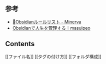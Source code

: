 ## 参考
- [📒Obsidianルールリスト - Minerva](https://minerva.mamansoft.net/%F0%9F%93%93%E3%83%AB%E3%83%BC%E3%83%AB/%F0%9F%93%92Obsidian%E3%83%AB%E3%83%BC%E3%83%AB%E3%83%AA%E3%82%B9%E3%83%88)
- [Obsidianで人生を管理する｜masuipeo](https://note.com/masuipeo/n/n7ea1b414db6e?sub_rt=share_sb)

## Contents
[[ファイル名]]
[[タグの付け方]]
[[フォルダ構成]]
